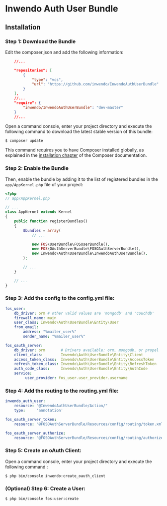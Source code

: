 Inwendo Auth User Bundle
========================

Installation
------------

### Step 1: Download the Bundle

Edit the composer.json and add the following information:

````json
    //...

    "repositories": [
        {
            "type": "vcs",
            "url": "https://github.com/inwendo/InwendoAuthUserBundle"
        }
    ],
    //...
    "require": {
        "inwendo/InwendoAuthUserBundle": "dev-master"
    }
    //...
````

Open a command console, enter your project directory and execute the
following command to download the latest stable version of this bundle:

```console
$ composer update
```

This command requires you to have Composer installed globally, as explained
in the [installation chapter](https://getcomposer.org/doc/00-intro.md)
of the Composer documentation.

### Step 2: Enable the Bundle

Then, enable the bundle by adding it to the list of registered bundles
in the `app/AppKernel.php` file of your project:

```php
<?php
// app/AppKernel.php

// ...
class AppKernel extends Kernel
{
    public function registerBundles()
    {
        $bundles = array(
            // ...

            new FOS\UserBundle\FOSUserBundle(),
            new FOS\OAuthServerBundle\FOSOAuthServerBundle(),
            new Inwendo\Auth\UserBundle\InwendoAuthUserBundle(),
        );

        // ...
    }

    // ...
}
```

### Step 3: Add the config to the config.yml file:

```yaml
fos_user:
    db_driver: orm # other valid values are 'mongodb' and 'couchdb'
    firewall_name: main
    user_class: Inwendo\Auth\UserBundle\Entity\User
    from_email:
        address: "%mailer_user%"
        sender_name: "%mailer_user%"

fos_oauth_server:
    db_driver: orm       # Drivers available: orm, mongodb, or propel
    client_class:        Inwendo\Auth\UserBundle\Entity\Client
    access_token_class:  Inwendo\Auth\UserBundle\Entity\AccessToken
    refresh_token_class: Inwendo\Auth\UserBundle\Entity\RefreshToken
    auth_code_class:     Inwendo\Auth\UserBundle\Entity\AuthCode
    service:
         user_provider: fos_user.user_provider.username
```

### Step 4: Add the routing to the routing.yml file:

````yaml
inwendo_auth_user:
    resource: "@InwendoAuthUserBundle/Action/"
    type:     'annotation'

fos_oauth_server_token:
    resource: "@FOSOAuthServerBundle/Resources/config/routing/token.xml"

fos_oauth_server_authorize:
    resource: "@FOSOAuthServerBundle/Resources/config/routing/authorize.xml"
````

### Step 5: Create an oAuth Client:

Open a command console, enter your project directory and execute the
following command :

```console
$ php bin/console inwendo:create_oauth_client
```

### (Optional) Step 6: Create a User:

```console
$ php bin/console fos:user:create
```